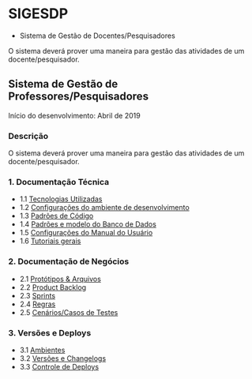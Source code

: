 # SIGESDP
- Sistema de Gestão de Docentes/Pesquisadores

O sistema deverá prover uma maneira para gestão das atividades de um docente/pesquisador.

## Sistema de Gestão de Professores/Pesquisadores

Início do desenvolvimento: Abril de 2019

### Descrição

O sistema deverá prover uma maneira para gestão das atividades de um docente/pesquisador.

### 1. Documentação Técnica

- 1.1 [Tecnologias Utilizadas](tecnologias)
- 1.2 [Configurações do ambiente de desenvolvimento](configuracoes-ambiente)
- 1.3 [Padrões de Código](padroes-codigos)
- 1.4 [Padrões e modelo do Banco de Dados](padroes-modelo-bd)
- 1.5 [Configurações do Manual do Usuário](configuracoes-manual)
- 1.6 [Tutoriais gerais](tutoriais-gerais)

### 2. Documentação de Negócios

- 2.1 [Protótipos & Arquivos](arquivos)
- 2.2 [Product Backlog](product-backlog)
- 2.3 [Sprints](sprints)
- 2.4 [Regras](regras)
- 2.5 [Cenários/Casos de Testes](cenarios-teste)
 
### 3. Versões e Deploys

- 3.1 [Ambientes](ambientes)
- 3.2 [Versões e Changelogs](versoes-changelogs)
- 3.3 [Controle de Deploys](controle-deploys)




